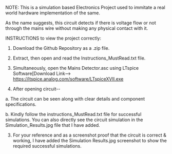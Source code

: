 NOTE: This is a simulation based Electronics Project used to immitate a real world hardware implementation of the same.

As the name suggests, this circuit detects if there is voltage flow or not through the mains wire without making any physical contact with it. 

INSTRUCTIONS to view the project correctly:
1) Download the Github Repository as a .zip file.

2) Extract, then open and read the Instructions_MustRead.txt file.

3) Simultaneously, open the Mains Detector.asc using LTspice Software[Download Link--> https://ltspice.analog.com/software/LTspiceXVII.exe

3) After opening circuit--

  a. The circuit can be seen along with clear details and component specifications.

  b. Kindly follow the instructions_MustRead.txt file for successful simulations. You can also directly see the circuit simulation in the Simulation_Results.jpg file that I have added.

3) For your reference and as a screenshot proof that the circuit is correct & working, I have added the Simulation Results.jpg screenshot to show the required successful simulations.
